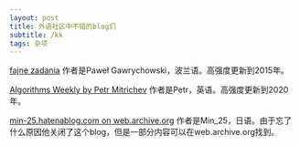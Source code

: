 ```yaml
---
layout: post
title: 外语社区中不错的blog们
subtitle: /kk
tags: 杂项
---
```


[fajne zadania](https://fajnezadania.wordpress.com/) 作者是Paweł Gawrychowski，波兰语。高强度更新到2015年。

[Algorithms Weekly by Petr Mitrichev](https://petr-mitrichev.blogspot.com/) 作者是Petr，英语。高强度更新到2020年。

[min-25.hatenablog.com on web.archive.org](http://web.archive.org/web/*/https://min-25.hatenablog.com/*) 作者是Min_25，日语。由于忘了什么原因他关闭了这个blog，但是一部分内容可以在web.archive.org找到。

